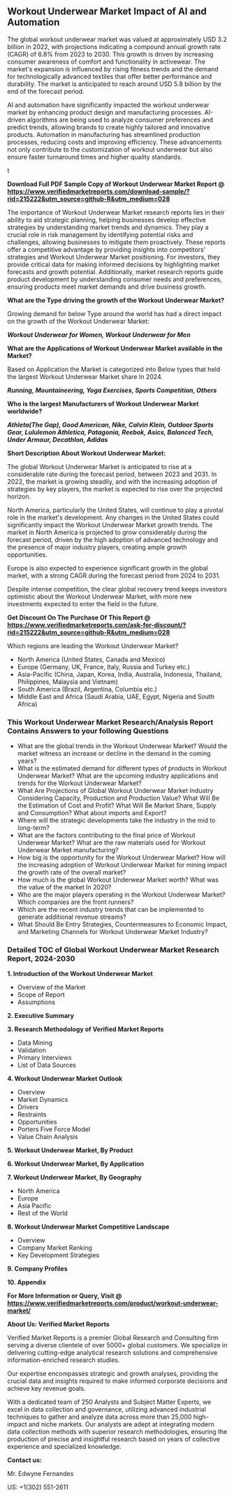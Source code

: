 <h2>Workout Underwear Market Impact of AI and Automation</h2><p>The global workout underwear market was valued at approximately USD 3.2 billion in 2022, with projections indicating a compound annual growth rate (CAGR) of 6.8% from 2023 to 2030. This growth is driven by increasing consumer awareness of comfort and functionality in activewear. The market's expansion is influenced by rising fitness trends and the demand for technologically advanced textiles that offer better performance and durability. The market is anticipated to reach around USD 5.8 billion by the end of the forecast period.</p><p>AI and automation have significantly impacted the workout underwear market by enhancing product design and manufacturing processes. AI-driven algorithms are being used to analyze consumer preferences and predict trends, allowing brands to create highly tailored and innovative products. Automation in manufacturing has streamlined production processes, reducing costs and improving efficiency. These advancements not only contribute to the customization of workout underwear but also ensure faster turnaround times and higher quality standards.</p>t</p><p id="" class=""><strong>Download Full PDF Sample Copy of Workout Underwear Market Report @ <a href="https://www.verifiedmarketreports.com/download-sample/?rid=215222&utm_source=github-R&utm_medium=028" target="_blank">https://www.verifiedmarketreports.com/download-sample/?rid=215222&utm_source=github-R&utm_medium=028</a></strong></p><p>The importance of&nbsp;Workout Underwear Market research reports lies in their ability to aid strategic planning, helping businesses develop effective strategies by understanding market trends and dynamics. They play a crucial role in risk management by identifying potential risks and challenges, allowing businesses to mitigate them proactively. These reports offer a competitive advantage by providing insights into competitors' strategies and Workout Underwear Market positioning. For investors, they provide critical data for making informed decisions by highlighting market forecasts and growth potential. Additionally, market research reports guide product development by understanding consumer needs and preferences, ensuring products meet market demands and drive business growth.</p><p><strong>What are the&nbsp;Type driving the growth of the Workout Underwear Market?</strong></p><p id="" class="">Growing demand for below Type around the world has had a direct impact on the growth of the Workout Underwear Market:</p><em><strong>Workout Underwear for Women, Workout Underwear for Men</strong></em></p><strong>What are the&nbsp;Applications&nbsp;of Workout Underwear Market available in the Market?</strong></p><p id="" class="">Based on Application the Market is categorized into Below types that held the largest Workout Underwear Market share In 2024.</p><em><strong>Running, Mountaineering, Yoga Exercises, Sports Competition, Others</strong></em></p><strong>Who is the largest Manufacturers of Workout Underwear Market worldwide?</strong></p><p><em><strong>Athleta(The Gap), Good American, Nike, Calvin Klein, Outdoor Sports Gear, Lululemon Athletica, Patagonia, Reebok, Asics, Balanced Tech, Under Armour, Decathlon, Adidas</strong></em></p><p id="" class=""><strong>Short Description About Workout Underwear Market:</strong></p><p>The global Workout Underwear Market is anticipated to rise at a considerable rate during the forecast period, between 2023 and 2031. In 2022, the market is growing steadily, and with the increasing adoption of strategies by key players, the market is expected to rise over the projected horizon.</p><p>North America, particularly the United States, will continue to play a pivotal role in the market's development. Any changes in the United States could significantly impact the Workout Underwear Market growth trends. The market in North America is projected to grow considerably during the forecast period, driven by the high adoption of advanced technology and the presence of major industry players, creating ample growth opportunities.</p><p>Europe is also expected to experience significant growth in the global market, with a strong CAGR during the forecast period from 2024 to 2031.</p><p>Despite intense competition, the clear global recovery trend keeps investors optimistic about the Workout Underwear Market, with more new investments expected to enter the field in the future.</p><p id="" class=""><strong>Get Discount On The Purchase Of This Report @ <a href="https://www.verifiedmarketreports.com/ask-for-discount/?rid=215222&utm_source=github-R&utm_medium=028" target="_blank">https://www.verifiedmarketreports.com/ask-for-discount/?rid=215222&utm_source=github-R&utm_medium=028</a></strong></p>Which regions are leading the Workout Underwear Market?</p><ul><li>North America (United States, Canada and Mexico)</li><li>Europe (Germany, UK, France, Italy, Russia and Turkey etc.)</li><li>Asia-Pacific (China, Japan, Korea, India, Australia, Indonesia, Thailand, Philippines, Malaysia and Vietnam)</li><li>South America (Brazil, Argentina, Columbia etc.)</li><li>Middle East and Africa (Saudi Arabia, UAE, Egypt, Nigeria and South Africa)</li></ul><h3 id="" class="">This Workout Underwear Market Research/Analysis Report Contains Answers to your following Questions</h3><ul><li>What are the global trends in the Workout Underwear Market? Would the market witness an increase or decline in the demand in the coming years?</li><li>What is the estimated demand for different types of products in Workout Underwear Market? What are the upcoming industry applications and trends for the Workout Underwear Market?</li><li>What Are Projections of Global Workout Underwear Market Industry Considering Capacity, Production and Production Value? What Will Be the Estimation of Cost and Profit? What Will Be Market Share, Supply and Consumption? What about imports and Export?</li><li>Where will the strategic developments take the industry in the mid to long-term?</li><li>What are the factors contributing to the final price of Workout Underwear Market? What are the raw materials used for Workout Underwear Market manufacturing?</li><li>How big is the opportunity for the Workout Underwear Market? How will the increasing adoption of Workout Underwear Market for mining impact the growth rate of the overall market?</li><li>How much is the global Workout Underwear Market worth? What was the value of the market In 2020?</li><li>Who are the major players operating in the Workout Underwear Market? Which companies are the front runners?</li><li>Which are the recent industry trends that can be implemented to generate additional revenue streams?</li><li>What Should Be Entry Strategies, Countermeasures to Economic Impact, and Marketing Channels for Workout Underwear Market Industry?</li></ul><h3 id="" class="">Detailed TOC of Global Workout Underwear Market Research Report, 2024-2030</h3><p id="" class=""><strong>1. Introduction of the Workout Underwear Market</strong></p><ul><li>Overview of the Market</li><li>Scope of Report</li><li>Assumptions</li></ul><p id="" class=""><strong>2. Executive Summary</strong></p><p id="" class=""><strong>3. Research Methodology of Verified Market Reports</strong></p><ul><li>Data Mining</li><li>Validation</li><li>Primary Interviews</li><li>List of Data Sources</li></ul><p id="" class=""><strong>4. Workout Underwear Market Outlook</strong></p><ul><li>Overview</li><li>Market Dynamics</li><li>Drivers</li><li>Restraints</li><li>Opportunities</li><li>Porters Five Force Model</li><li>Value Chain Analysis</li></ul><p id="" class=""><strong>5. Workout Underwear Market, By Product</strong></p><p id="" class=""><strong>6. Workout Underwear Market, By Application</strong></p><p id="" class=""><strong>7. Workout Underwear Market, By Geography</strong></p><ul><li>North America</li><li>Europe</li><li>Asia Pacific</li><li>Rest of the World</li></ul><p id="" class=""><strong>8. Workout Underwear Market Competitive Landscape</strong></p><ul><li>Overview</li><li>Company Market Ranking</li><li>Key Development Strategies</li></ul><p id="" class=""><strong>9. Company Profiles</strong></p><p id="" class=""><strong>10. Appendix</strong></p><p id="" class=""><strong>For More Information or Query, Visit @ <a href="https://www.verifiedmarketreports.com/product/workout-underwear-market/" target="_blank">https://www.verifiedmarketreports.com/product/workout-underwear-market/</a></strong></p><p id="" class=""><strong>About Us: Verified Market Reports</strong></p><p id="" class="">Verified Market Reports is a premier Global Research and Consulting firm serving a diverse clientele of over 5000+ global customers. We specialize in delivering cutting-edge analytical research solutions and comprehensive information-enriched research studies.</p><p id="" class="">Our expertise encompasses strategic and growth analyses, providing the crucial data and insights required to make informed corporate decisions and achieve key revenue goals.</p><p id="" class="">With a dedicated team of 250 Analysts and Subject Matter Experts, we excel in data collection and governance, utilizing advanced industrial techniques to gather and analyze data across more than 25,000 high-impact and niche markets. Our analysts are adept at integrating modern data collection methods with superior research methodologies, ensuring the production of precise and insightful research based on years of collective experience and specialized knowledge.</p><p id="" class=""><strong>Contact us:</strong></p><p id="" class="">Mr. Edwyne Fernandes</p><p id="" class="">US: +1(302) 551-2611</p>
